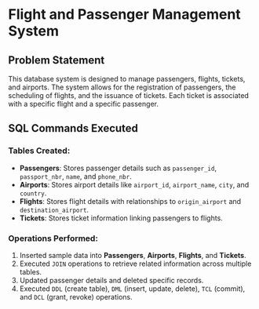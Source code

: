 # Flight and Passenger Management System

## Problem Statement
This database system is designed to manage passengers, flights, tickets, and airports. The system allows for the registration of passengers, the scheduling of flights, and the issuance of tickets. Each ticket is associated with a specific flight and a specific passenger.

## SQL Commands Executed

### Tables Created:
- **Passengers**: Stores passenger details such as `passenger_id`, `passport_nbr`, `name`, and `phone_nbr`.
- **Airports**: Stores airport details like `airport_id`, `airport_name`, `city`, and `country`.
- **Flights**: Stores flight details with relationships to `origin_airport` and `destination_airport`.
- **Tickets**: Stores ticket information linking passengers to flights.

### Operations Performed:
1. Inserted sample data into **Passengers**, **Airports**, **Flights**, and **Tickets**.
2. Executed `JOIN` operations to retrieve related information across multiple tables.
3. Updated passenger details and deleted specific records.
4. Executed `DDL` (create table), `DML` (insert, update, delete), `TCL` (commit), and `DCL` (grant, revoke) operations.

